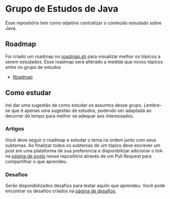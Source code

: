 # Grupo de Estudos de Java

Esse repositório tem como objetivo centralizar o conteúdo estudado sobre Java.

## Roadmap

Foi criado um roadmap no [roadmap.sh](roadmap.sh) para visualizar melhor os tópicos a serem estudados. Esse roadmap será alterado a medida que novos tópicos entre no grupo de estudos

- [Roadmap](https://roadmap.sh/r/java-639x4)

## Como estudar

Irei dar uma sugestão de como estudar os assuntos desse grupo. Lembre-se que é apenas uma sugestão de estudos, podendo ser adaptada ao decorrer do tempo para melhor se adequar aos interessados.

### Artigos

Você deve seguir o roadmap e estudar o tema na ordem junto com seus subtemas. Ao finalizar todos os subtemas de um tópico deve escrever um post em uma plataforma de sua preferencia e disponibilizar adicionar o link na [página de posts](./posts.md) nesse repositório através de um Pull Request para compartilhar o que aprendeu.

### Desafios

Serão disponibilizados desafios para testar aquilo que aprendeu. Você pode encontrar os desafios criados na [página de desafios](./desafios.md).
